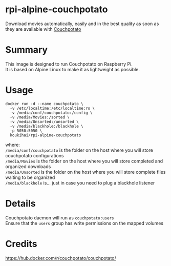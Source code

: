 # rpi-alpine-couchpotato

Download movies automatically, easily and in the best quality as soon as they are available with [Couchpotato](https://couchpota.to/)

# Summary
This image is designed to run Couchpotato on Raspberry Pi.  
It is based on Alpine Linux to make it as lightweight as possible.  

# Usage
```
docker run -d --name couchpotato \
  -v /etc/localtime:/etc/localtime:ro \
  -v /media/conf/couchpotato:/config \
  -v /media/Movies:/sorted \
  -v /media/Unsorted:/unsorted \
  -v /media/blackhole:/blackhole \
  -p 5050:5050 \
  koukihai/rpi-alpine-couchpotato
```
where:  
`/media/conf/couchpotato` is the folder on the host where you will store couchpotato configurations  
`/media/Movies` is the folder on the host where you will store completed and organized downloads  
`/media/Unsorted` is the folder on the host where you will store complete files waiting to be organized  
`/media/blackhole` is... just in case you need to plug a blackhole listener  

# Details
Couchpotato daemon will run as `couchpotato:users`  
Ensure that the `users` group has write permissions on the mapped volumes

# Credits
https://hub.docker.com/r/couchpotato/couchpotato/

